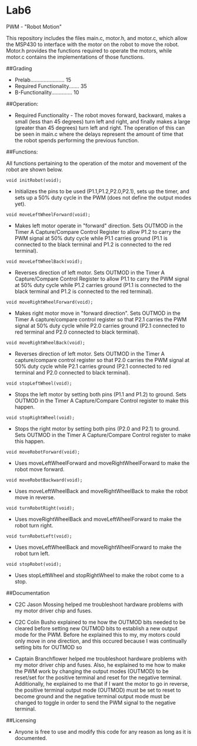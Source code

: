 Lab6
====

PWM - "Robot Motion"

This repository includes the files main.c, motor.h, and motor.c, which allow the MSP430 to interface with the motor on the robot to move the robot. Motor.h provides the functions required to operate the motors, while motor.c contains the implementations of those functions. 

##Grading

 - Prelab....................... 15
 - Required Functionality....... 35
 - B-Functionality.............. 10

##Operation: 

 - Required Functionality - The robot moves forward, backward, makes a small (less than 45 degrees) turn left and right, and finally makes a large (greater than 45 degrees) turn left and right. The operation of this can be seen in main.c where the delays represent the amount of time that the robot spends performing the previous function. 

##Functions: 

All functions pertaining to the operation of the motor and movement of the robot are shown below.

```
void initRobot(void);
```
 - Initializes the pins to be used (P1.1,P1.2,P2.0,P2.1), sets up the timer, and sets up a 50% duty cycle in the PWM (does not define the output modes yet).

```
void moveLeftWheelForward(void);
```
 - Makes left motor operate in "forward" direction. Sets OUTMOD in the Timer A Capture/Compare Control Register to allow P1.2 to carry the PWM signal at 50% duty cycle while P1.1 carries ground (P1.1 is connected to the black
terminal and P1.2 is connected to the red terminal).

```
void moveLeftWheelBack(void);
```
 - Reverses direction of left motor. Sets OUTMOD in the Timer A Capture/Compare Control Register to allow P1.1 to carry the PWM signal at 50% duty cycle while P1.2 carries ground (P1.1 is connected to the black terminal and P1.2 is connected to the red terminal).

```
void moveRightWheelForward(void);
```
 - Makes right motor move in "forward direction". Sets OUTMOD in the Timer A capture/compare control register so that P2.1 carries the PWM signal at 50% duty cycle while P2.0 carries ground (P2.1 connected to red terminal and P2.0 connected to black terminal).

```
void moveRightWheelBack(void);
```
 - Reverses direction of left motor. Sets OUTMOD in the Timer A capture/compare control register so that P2.0 carries the PWM signal at 50% duty cycle while P2.1 carries ground (P2.1 connected to red terminal and P2.0 connected to black terminal).

```
void stopLeftWheel(void);
```
 - Stops the left motor by setting both pins (P1.1 and P1.2) to ground. Sets OUTMOD in the Timer A Capture/Compare Control register to make this happen.

```
void stopRightWheel(void);
```
 - Stops the right motor by setting both pins (P2.0 and P2.1) to ground. Sets OUTMOD in the Timer A Capture/Compare Control register to make this happen.

```
void moveRobotForward(void);
```
 - Uses moveLeftWheelForward and moveRightWheelForward to make the robot move forward.

```
void moveRobotBackward(void);
```
 - Uses moveLeftWheelBack and moveRightWheelBack to make the robot move in reverse.

```
void turnRobotRight(void);
```
 - Uses moveRightWheelBack and moveLeftWheelForward to make the robot turn right.

```
void turnRobotLeft(void);
```
 - Uses moveLeftWheelBack and moveRightWheelForward to make the robot turn left.

```
void stopRobot(void);
```
 - Uses stopLeftWheel and stopRightWheel to make the robot come to a stop.

##Documentation
 
 - C2C Jason Mossing helped me troubleshoot hardware problems with my motor driver chip and fuses. 

 - C2C Colin Busho explained to me how the OUTMOD bits needed to be cleared before setting new OUTMOD bits to establish a new output mode for the PWM. Before he explained this to my, my motors could only move in one direction, and this occured because I was continually setting bits for OUTMOD so 

 - Captain Branchflower helped me troubleshoot hardware problems with my motor driver chip and fuses. Also, he explained to me how to make the PWM work by changing the output modes (OUTMOD) to be reset/set for the positive terminal and reset for the negative terminal. Additionally, he explained to me that if I want the motor to go in reverse, the positive terminal output mode (OUTMOD) must be set to reset to become ground and the negative terminal output mode must be changed to toggle in order to send the PWM signal to the negative terminal.

##Licensing

 - Anyone is free to use and modify this code for any reason as long as it is documented. 